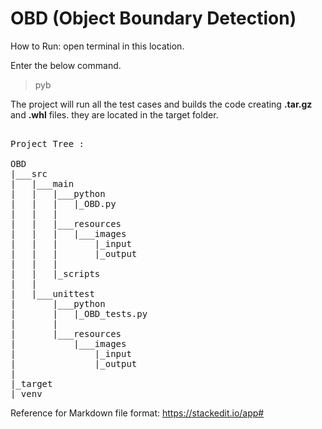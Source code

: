 # OBD (Object Boundary Detection)

How to Run:
open terminal in this location.

Enter the below command.
 > pyb

The project will run all the test cases and builds the code creating **.tar.gz** and **.whl** files.
they are located in the target folder.
<pre>

Project Tree :

OBD
|___src
|	|___main
|	|	|___python
|	|	|	|_OBD.py
|	|	|
|	|	|___resources
|	|	|	|___images
|	|	|		|_input
|	|	|		|_output
|	|	|
|	|	|_scripts
|	|
|	|___unittest
|		|___python
|		|	|_OBD_tests.py
|		|
|		|___resources
|			|___images
|				|_input
|				|_output
|
|_target
|_venv
</pre>


Reference for Markdown file format:
https://stackedit.io/app#
